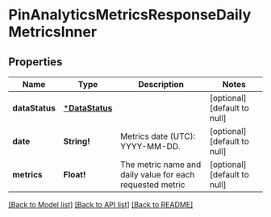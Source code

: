 # PinAnalyticsMetricsResponseDailyMetricsInner

## Properties
Name | Type | Description | Notes
------------ | ------------- | ------------- | -------------
**dataStatus** | [***DataStatus**](DataStatus.md) |  | [optional] [default to null]
**date** | **String!** | Metrics date (UTC): YYYY-MM-DD. | [optional] [default to null]
**metrics** | **Float!** | The metric name and daily value for each requested metric | [optional] [default to null]

[[Back to Model list]](../README.md#documentation-for-models) [[Back to API list]](../README.md#documentation-for-api-endpoints) [[Back to README]](../README.md)


